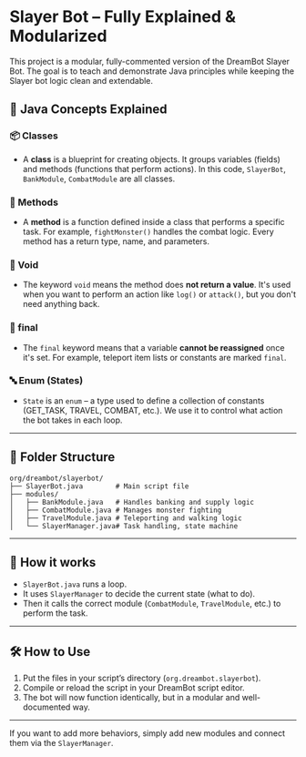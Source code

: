 
# Slayer Bot – Fully Explained & Modularized

This project is a modular, fully-commented version of the DreamBot Slayer Bot. The goal is to teach and demonstrate Java principles while keeping the Slayer bot logic clean and extendable.

## 🔧 Java Concepts Explained

### 📦 Classes
- A **class** is a blueprint for creating objects. It groups variables (fields) and methods (functions that perform actions). In this code, `SlayerBot`, `BankModule`, `CombatModule` are all classes.

### 🔁 Methods
- A **method** is a function defined inside a class that performs a specific task. For example, `fightMonster()` handles the combat logic. Every method has a return type, name, and parameters.

### 🎯 Void
- The keyword `void` means the method does **not return a value**. It's used when you want to perform an action like `log()` or `attack()`, but you don't need anything back.

### 🧱 final
- The `final` keyword means that a variable **cannot be reassigned** once it's set. For example, teleport item lists or constants are marked `final`.

### 🔤 Enum (States)
- `State` is an `enum` – a type used to define a collection of constants (GET_TASK, TRAVEL, COMBAT, etc.). We use it to control what action the bot takes in each loop.

---

## 📁 Folder Structure
```
org/dreambot/slayerbot/
├── SlayerBot.java        # Main script file
├── modules/
│   ├── BankModule.java   # Handles banking and supply logic
│   ├── CombatModule.java # Manages monster fighting
│   ├── TravelModule.java # Teleporting and walking logic
│   └── SlayerManager.java# Task handling, state machine
```

---

## 🧠 How it works
- `SlayerBot.java` runs a loop.
- It uses `SlayerManager` to decide the current state (what to do).
- Then it calls the correct module (`CombatModule`, `TravelModule`, etc.) to perform the task.

---

## 🛠 How to Use

1. Put the files in your script’s directory (`org.dreambot.slayerbot`).
2. Compile or reload the script in your DreamBot script editor.
3. The bot will now function identically, but in a modular and well-documented way.

---

If you want to add more behaviors, simply add new modules and connect them via the `SlayerManager`.
